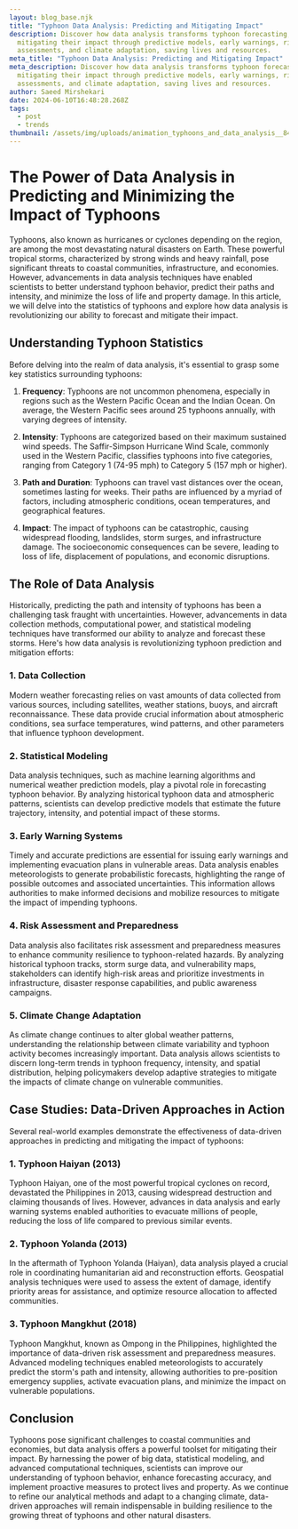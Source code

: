 ```yaml
---
layout: blog_base.njk
title: "Typhoon Data Analysis: Predicting and Mitigating Impact"
description: Discover how data analysis transforms typhoon forecasting,
  mitigating their impact through predictive models, early warnings, risk
  assessments, and climate adaptation, saving lives and resources.
meta_title: "Typhoon Data Analysis: Predicting and Mitigating Impact"
meta_description: Discover how data analysis transforms typhoon forecasting,
  mitigating their impact through predictive models, early warnings, risk
  assessments, and climate adaptation, saving lives and resources.
author: Saeed Mirshekari
date: 2024-06-10T16:48:28.268Z
tags:
  - post
  - trends
thumbnail: /assets/img/uploads/animation_typhoons_and_data_analysis__847405774.png
---
```

# The Power of Data Analysis in Predicting and Minimizing the Impact of Typhoons

Typhoons, also known as hurricanes or cyclones depending on the region, are among the most devastating natural disasters on Earth. These powerful tropical storms, characterized by strong winds and heavy rainfall, pose significant threats to coastal communities, infrastructure, and economies. However, advancements in data analysis techniques have enabled scientists to better understand typhoon behavior, predict their paths and intensity, and minimize the loss of life and property damage. In this article, we will delve into the statistics of typhoons and explore how data analysis is revolutionizing our ability to forecast and mitigate their impact.

## Understanding Typhoon Statistics

Before delving into the realm of data analysis, it's essential to grasp some key statistics surrounding typhoons:

1. **Frequency**: Typhoons are not uncommon phenomena, especially in regions such as the Western Pacific Ocean and the Indian Ocean. On average, the Western Pacific sees around 25 typhoons annually, with varying degrees of intensity.

2. **Intensity**: Typhoons are categorized based on their maximum sustained wind speeds. The Saffir-Simpson Hurricane Wind Scale, commonly used in the Western Pacific, classifies typhoons into five categories, ranging from Category 1 (74-95 mph) to Category 5 (157 mph or higher).

3. **Path and Duration**: Typhoons can travel vast distances over the ocean, sometimes lasting for weeks. Their paths are influenced by a myriad of factors, including atmospheric conditions, ocean temperatures, and geographical features.

4. **Impact**: The impact of typhoons can be catastrophic, causing widespread flooding, landslides, storm surges, and infrastructure damage. The socioeconomic consequences can be severe, leading to loss of life, displacement of populations, and economic disruptions.

## The Role of Data Analysis

Historically, predicting the path and intensity of typhoons has been a challenging task fraught with uncertainties. However, advancements in data collection methods, computational power, and statistical modeling techniques have transformed our ability to analyze and forecast these storms. Here's how data analysis is revolutionizing typhoon prediction and mitigation efforts:

### 1. Data Collection

Modern weather forecasting relies on vast amounts of data collected from various sources, including satellites, weather stations, buoys, and aircraft reconnaissance. These data provide crucial information about atmospheric conditions, sea surface temperatures, wind patterns, and other parameters that influence typhoon development.

### 2. Statistical Modeling

Data analysis techniques, such as machine learning algorithms and numerical weather prediction models, play a pivotal role in forecasting typhoon behavior. By analyzing historical typhoon data and atmospheric patterns, scientists can develop predictive models that estimate the future trajectory, intensity, and potential impact of these storms.

### 3. Early Warning Systems

Timely and accurate predictions are essential for issuing early warnings and implementing evacuation plans in vulnerable areas. Data analysis enables meteorologists to generate probabilistic forecasts, highlighting the range of possible outcomes and associated uncertainties. This information allows authorities to make informed decisions and mobilize resources to mitigate the impact of impending typhoons.

### 4. Risk Assessment and Preparedness

Data analysis also facilitates risk assessment and preparedness measures to enhance community resilience to typhoon-related hazards. By analyzing historical typhoon tracks, storm surge data, and vulnerability maps, stakeholders can identify high-risk areas and prioritize investments in infrastructure, disaster response capabilities, and public awareness campaigns.

### 5. Climate Change Adaptation

As climate change continues to alter global weather patterns, understanding the relationship between climate variability and typhoon activity becomes increasingly important. Data analysis allows scientists to discern long-term trends in typhoon frequency, intensity, and spatial distribution, helping policymakers develop adaptive strategies to mitigate the impacts of climate change on vulnerable communities.

## Case Studies: Data-Driven Approaches in Action

Several real-world examples demonstrate the effectiveness of data-driven approaches in predicting and mitigating the impact of typhoons:

### 1. Typhoon Haiyan (2013)

Typhoon Haiyan, one of the most powerful tropical cyclones on record, devastated the Philippines in 2013, causing widespread destruction and claiming thousands of lives. However, advances in data analysis and early warning systems enabled authorities to evacuate millions of people, reducing the loss of life compared to previous similar events.

### 2. Typhoon Yolanda (2013)

In the aftermath of Typhoon Yolanda (Haiyan), data analysis played a crucial role in coordinating humanitarian aid and reconstruction efforts. Geospatial analysis techniques were used to assess the extent of damage, identify priority areas for assistance, and optimize resource allocation to affected communities.

### 3. Typhoon Mangkhut (2018)

Typhoon Mangkhut, known as Ompong in the Philippines, highlighted the importance of data-driven risk assessment and preparedness measures. Advanced modeling techniques enabled meteorologists to accurately predict the storm's path and intensity, allowing authorities to pre-position emergency supplies, activate evacuation plans, and minimize the impact on vulnerable populations.

## Conclusion

Typhoons pose significant challenges to coastal communities and economies, but data analysis offers a powerful toolset for mitigating their impact. By harnessing the power of big data, statistical modeling, and advanced computational techniques, scientists can improve our understanding of typhoon behavior, enhance forecasting accuracy, and implement proactive measures to protect lives and property. As we continue to refine our analytical methods and adapt to a changing climate, data-driven approaches will remain indispensable in building resilience to the growing threat of typhoons and other natural disasters.